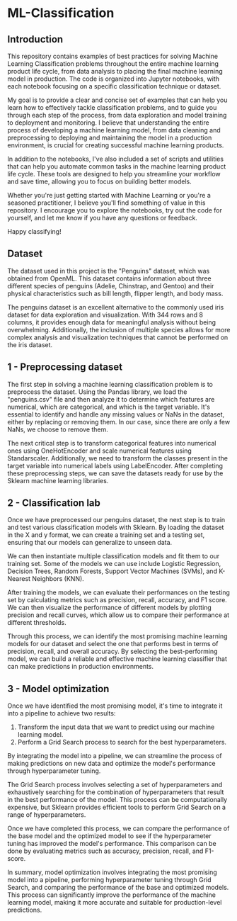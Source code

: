 # ML-Classification

## Introduction

This repository contains examples of best practices for solving Machine Learning Classification problems throughout the entire machine learning product life cycle, from data analysis to placing the final machine learning model in production. The code is organized into Jupyter notebooks, with each notebook focusing on a specific classification technique or dataset.

My goal is to provide a clear and concise set of examples that can help you learn how to effectively tackle classification problems, and to guide you through each step of the process, from data exploration and model training to deployment and monitoring. I believe that understanding the entire process of developing a machine learning model, from data cleaning and preprocessing to deploying and maintaining the model in a production environment, is crucial for creating successful machine learning products.

In addition to the notebooks, I've also included a set of scripts and utilities that can help you automate common tasks in the machine learning product life cycle. These tools are designed to help you streamline your workflow and save time, allowing you to focus on building better models.

Whether you're just getting started with Machine Learning or you're a seasoned practitioner, I believe you'll find something of value in this repository. I encourage you to explore the notebooks, try out the code for yourself, and let me know if you have any questions or feedback.

Happy classifying!

## Dataset

The dataset used in this project is the "Penguins" dataset, which was obtained from OpenML. This dataset contains information about three different species of penguins (Adelie, Chinstrap, and Gentoo) and their physical characteristics such as bill length, flipper length, and body mass.

The penguins dataset is an excellent alternative to the commonly used iris dataset for data exploration and visualization. With 344 rows and 8 columns, it provides enough data for meaningful analysis without being overwhelming. Additionally, the inclusion of multiple species allows for more complex analysis and visualization techniques that cannot be performed on the iris dataset.

## 1 - Preprocessing dataset

The first step in solving a machine learning classification problem is to preprocess the dataset. Using the Pandas library, we load the "penguins.csv" file and then analyze it to determine which features are numerical, which are categorical, and which is the target variable. It's essential to identify and handle any missing values or NaNs in the dataset, either by replacing or removing them. In our case, since there are only a few NaNs, we choose to remove them.

The next critical step is to transform categorical features into numerical ones using OneHotEncoder and scale numerical features using Standarscaler. Additionally, we need to transform the classes present in the target variable into numerical labels using LabelEncoder. After completing these preprocessing steps, we can save the datasets ready for use by the Sklearn machine learning libraries.

## 2 - Classification lab

Once we have preprocessed our penguins dataset, the next step is to train and test various classification models with Sklearn. By loading the dataset in the X and y format, we can create a training set and a testing set, ensuring that our models can generalize to unseen data.

We can then instantiate multiple classification models and fit them to our training set. Some of the models we can use include Logistic Regression, Decision Trees, Random Forests, Support Vector Machines (SVMs), and K-Nearest Neighbors (KNN).

After training the models, we can evaluate their performances on the testing set by calculating metrics such as precision, recall, accuracy, and F1 score. We can then visualize the performance of different models by plotting precision and recall curves, which allow us to compare their performance at different thresholds.

Through this process, we can identify the most promising machine learning models for our dataset and select the one that performs best in terms of precision, recall, and overall accuracy. By selecting the best-performing model, we can build a reliable and effective machine learning classifier that can make predictions in production environments.

## 3 - Model optimization

Once we have identified the most promising model, it's time to integrate it into a pipeline to achieve two results:

1) Transform the input data that we want to predict using our machine learning model.
2) Perform a Grid Search process to search for the best hyperparameters.

By integrating the model into a pipeline, we can streamline the process of making predictions on new data and optimize the model's performance through hyperparameter tuning.

The Grid Search process involves selecting a set of hyperparameters and exhaustively searching for the combination of hyperparameters that result in the best performance of the model. This process can be computationally expensive, but Sklearn provides efficient tools to perform Grid Search on a range of hyperparameters.

Once we have completed this process, we can compare the performance of the base model and the optimized model to see if the hyperparameter tuning has improved the model's performance. This comparison can be done by evaluating metrics such as accuracy, precision, recall, and F1-score.

In summary, model optimization involves integrating the most promising model into a pipeline, performing hyperparameter tuning through Grid Search, and comparing the performance of the base and optimized models. This process can significantly improve the performance of the machine learning model, making it more accurate and suitable for production-level predictions.
